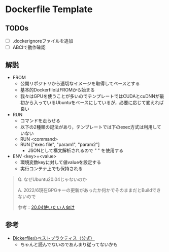 # Dockerfile Template

## TODOs
- [ ] .dockerignoreファイルを追加
- [ ] ABCIで動作確認

## 解説
* FROM
    * 公開リポジトリから適切なイメージを取得してベースとする
    * 基本的DockerfileはFROMから始まる
    * 我々はGPUを使うことが多いのでテンプレートではCUDAとcuDNNが最初から入っているUbuntuをベースにしているが，必要に応じて変えれば良い
* RUN
    * コマンドを走らせる
    * 以下の2種類の記法があり，テンプレートでは下のexec方式は利用していない
    * RUN \<command>
    * RUN ["exec file", "param1", "param2"]
        * JSONとして構文解析されるので " " を使用する
* ENV \<key>=\<value>
    * 環境変数keyに対して値valueを設定する
    * 実行コンテナ上でも保持される

> Q. なぜUbuntu20.04じゃないのか
> 
> A. 2022/6現在GPGキーの更新があったか何かでそのままだとBuildできないので
>
> 参考：[20.04使いたい人向け](https://zenn.dev/takakurasato/scraps/d3e0ee6132a5c5)

## 参考

* [Dickerfileのベストプラクティス（公式）](https://docs.docker.jp/engine/articles/dockerfile_best-practice.html)
    * ちゃんと読んでないのであんまり従ってないかも